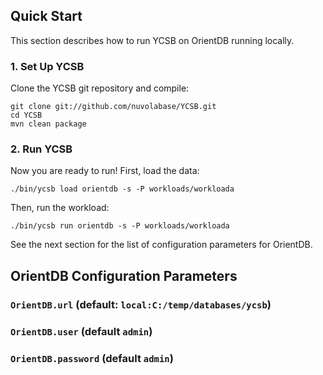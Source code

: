 <!--
Copyright (c) 2012 YCSB contributors. All rights reserved.

Licensed under the Apache License, Version 2.0 (the "License"); you
may not use this file except in compliance with the License. You
may obtain a copy of the License at

http://www.apache.org/licenses/LICENSE-2.0

Unless required by applicable law or agreed to in writing, software
distributed under the License is distributed on an "AS IS" BASIS,
WITHOUT WARRANTIES OR CONDITIONS OF ANY KIND, either express or
implied. See the License for the specific language governing
permissions and limitations under the License. See accompanying
LICENSE file.
-->

## Quick Start

This section describes how to run YCSB on OrientDB running locally. 

### 1. Set Up YCSB

Clone the YCSB git repository and compile:

    git clone git://github.com/nuvolabase/YCSB.git
    cd YCSB
    mvn clean package

### 2. Run YCSB
    
Now you are ready to run! First, load the data:

    ./bin/ycsb load orientdb -s -P workloads/workloada

Then, run the workload:

    ./bin/ycsb run orientdb -s -P workloads/workloada

See the next section for the list of configuration parameters for OrientDB.

## OrientDB Configuration Parameters

### `OrientDB.url` (default: `local:C:/temp/databases/ycsb`)

### `OrientDB.user` (default `admin`)

### `OrientDB.password` (default `admin`)
